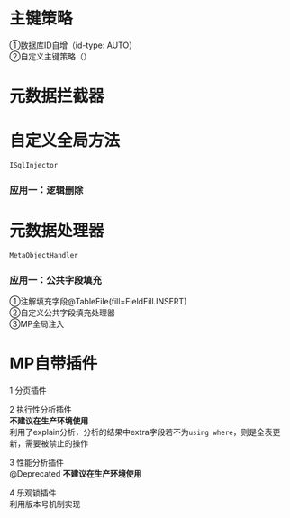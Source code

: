 # 主键策略  
①数据库ID自增（id-type: AUTO）  
②自定义主键策略（）

# 元数据拦截器


# 自定义全局方法
```java
ISqlInjector
```
### 应用一：逻辑删除


# 元数据处理器
```java
MetaObjectHandler
```

### 应用一：公共字段填充
①注解填充字段@TableFile(fill=FieldFill.INSERT)  
②自定义公共字段填充处理器  
③MP全局注入

# MP自带插件
1 分页插件  

2 执行性分析插件  
**不建议在生产环境使用**  
利用了explain分析，分析的结果中extra字段若不为```using where```，则是全表更新，需要被禁止的操作  

3 性能分析插件  
@Deprecated   **不建议在生产环境使用**  

4 乐观锁插件  
利用版本号机制实现